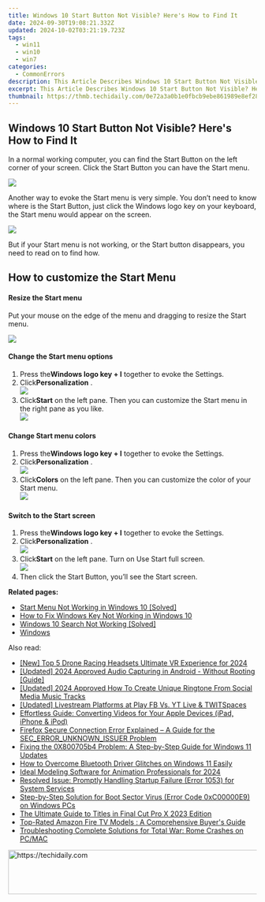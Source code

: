 ```yaml
---
title: Windows 10 Start Button Not Visible? Here's How to Find It
date: 2024-09-30T19:08:21.332Z
updated: 2024-10-02T03:21:19.723Z
tags:
  - win11
  - win10
  - win7
categories:
  - CommonErrors
description: This Article Describes Windows 10 Start Button Not Visible? Here's How to Find It
excerpt: This Article Describes Windows 10 Start Button Not Visible? Here's How to Find It
thumbnail: https://thmb.techidaily.com/0e72a3a0b1e0fbcb9ebe861989e8ef2804120ce5c4aff1602144d59f4707b3ef.jpg
---
```


## Windows 10 Start Button Not Visible? Here's How to Find It

In a normal working computer, you can find the Start Button on the left corner of your screen. Click the Start Button you can have the Start menu.

![](https://images.drivereasy.com/wp-content/uploads/2019/12/start.jpg)

 Another way to evoke the Start menu is very simple. You don’t need to know where is the Start Button, just click the Windows logo key on your keyboard, the Start menu would appear on the screen.

![](https://images.drivereasy.com/wp-content/uploads/2019/12/keyboard-1024x382.jpg)

 But if your Start menu is not working, or the Start button disappears, you need to read on to find how.

## How to customize the Start Menu

#### Resize the Start menu

 Put your mouse on the edge of the menu and dragging to resize the Start menu.

![](https://images.drivereasy.com/wp-content/uploads/2019/12/c4.jpg)

#### Change the Start menu options

1. Press the**Windows logo key + I** together to evoke the Settings.
2. Click**Personalization** .  
![](https://images.drivereasy.com/wp-content/uploads/2019/12/c.jpg)
3. Click**Start** on the left pane. Then you can customize the Start menu in the right pane as you like.  
![](https://images.drivereasy.com/wp-content/uploads/2019/12/c1.jpg)

#### Change Start menu colors

1. Press the**Windows logo key + I** together to evoke the Settings.
2. Click**Personalization** .  
![](https://images.drivereasy.com/wp-content/uploads/2019/12/c.jpg)
3. Click**Colors** on the left pane. Then you can customize the color of your Start menu.  
![](https://images.drivereasy.com/wp-content/uploads/2019/12/c2.jpg)

#### Switch to the Start screen

1. Press the**Windows logo key + I** together to evoke the Settings.
2. Click**Personalization** .  
![](https://images.drivereasy.com/wp-content/uploads/2019/12/c.jpg)
3. Click**Start** on the left pane. Turn on Use Start full screen.  
![](https://images.drivereasy.com/wp-content/uploads/2019/12/c3.jpg)
4. Then click the Start Button, you’ll see the Start screen.

**Related pages:**

* [ Start Menu Not Working in Windows 10 \[Solved\]](https://tools.techidaily.com/drivereasy/download/)
* [How to Fix Windows Key Not Working in Windows 10](https://tools.techidaily.com/drivereasy/download/)
* [ Windows 10 Search Not Working \[Solved\]](https://tools.techidaily.com/drivereasy/download/)
* [Windows](https://tools.techidaily.com/drivereasy/download/)

<ins class="adsbygoogle"
     style="display:block"
     data-ad-format="autorelaxed"
     data-ad-client="ca-pub-7571918770474297"
     data-ad-slot="1223367746"></ins>

<ins class="adsbygoogle"
     style="display:block"
     data-ad-client="ca-pub-7571918770474297"
     data-ad-slot="8358498916"
     data-ad-format="auto"
     data-full-width-responsive="true"></ins>

<span class="atpl-alsoreadstyle">Also read:</span>
<div><ul>
<li><a href="https://fox-cloud.techidaily.com/new-top-5-drone-racing-headsets-ultimate-vr-experience-for-2024/"><u>[New] Top 5 Drone Racing Headsets Ultimate VR Experience for 2024</u></a></li>
<li><a href="https://screen-video-capture.techidaily.com/updated-2024-approved-audio-capturing-in-android-without-rooting-guide/"><u>[Updated] 2024 Approved Audio Capturing in Android - Without Rooting [Guide]</u></a></li>
<li><a href="https://fox-glue.techidaily.com/updated-2024-approved-how-to-create-unique-ringtone-from-social-media-music-tracks/"><u>[Updated] 2024 Approved How To Create Unique Ringtone From Social Media Music Tracks</u></a></li>
<li><a href="https://facebook-video-share.techidaily.com/updated-livestream-platforms-at-play-fb-vs-yt-live-and-twitspaces/"><u>[Updated] Livestream Platforms at Play FB Vs. YT Live & TWITSpaces</u></a></li>
<li><a href="https://discover-helper.techidaily.com/effortless-guide-converting-videos-for-your-apple-devices-ipad-iphone-and-ipod/"><u>Effortless Guide: Converting Videos for Your Apple Devices (iPad, iPhone & iPod)</u></a></li>
<li><a href="https://common-error.techidaily.com/firefox-secure-connection-error-explained-a-guide-for-the-secerrorunknownissuer-problem/"><u>Firefox Secure Connection Error Explained – A Guide for the SEC_ERROR_UNKNOWN_ISSUER Problem</u></a></li>
<li><a href="https://common-error.techidaily.com/fixing-the-0x800705b4-problem-a-step-by-step-guide-for-windows-11-updates/"><u>Fixing the 0X800705b4 Problem: A Step-by-Step Guide for Windows 11 Updates</u></a></li>
<li><a href="https://win-amazing.techidaily.com/how-to-overcome-bluetooth-driver-glitches-on-windows-11-easily/"><u>How to Overcome Bluetooth Driver Glitches on Windows 11 Easily</u></a></li>
<li><a href="https://some-knowledge.techidaily.com/ideal-modeling-software-for-animation-professionals-for-2024/"><u>Ideal Modeling Software for Animation Professionals for 2024</u></a></li>
<li><a href="https://common-error.techidaily.com/resolved-issue-promptly-handling-startup-failure-error-1053-for-system-services/"><u>Resolved Issue: Promptly Handling Startup Failure (Error 1053) for System Services</u></a></li>
<li><a href="https://common-error.techidaily.com/step-by-step-solution-for-boot-sector-virus-error-code-0xc00000e9-on-windows-pcs/"><u>Step-by-Step Solution for Boot Sector Virus (Error Code 0xC00000E9) on Windows PCs</u></a></li>
<li><a href="https://video-ai-editor.techidaily.com/the-ultimate-guide-to-titles-in-final-cut-pro-x-2023-edition/"><u>The Ultimate Guide to Titles in Final Cut Pro X 2023 Edition</u></a></li>
<li><a href="https://buynow-info.techidaily.com/top-rated-amazon-fire-tv-models-a-comprehensive-buyers-guide/"><u>Top-Rated Amazon Fire TV Models : A Comprehensive Buyer's Guide</u></a></li>
<li><a href="https://common-error.techidaily.com/troubleshooting-complete-solutions-for-total-war-rome-crashes-on-pcmac/"><u>Troubleshooting Complete Solutions for Total War: Rome Crashes on PC/MAC</u></a></li>
</ul></div>

<!-- affiliate ads begin -->
<a href="https://aligracehair.sjv.io/c/5597632/1938750/19272" target="_top" id="1938750">
  <img src="//a.impactradius-go.com/display-ad/19272-1938750" border="0" alt="https://techidaily.com" width="728" height="90"/>
</a>
<img height="0" width="0" src="https://aligracehair.sjv.io/i/5597632/1938750/19272" style="position:absolute;visibility:hidden;" border="0" />
<!-- affiliate ads end -->

